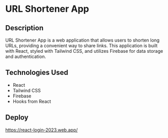 # URL Shortener App

## Description

URL Shortener App is a web application that allows users to shorten long URLs, providing a convenient way to share links. This application is built with React, styled with Tailwind CSS, and utilizes Firebase for data storage and authentication.

## Technologies Used

- React
- Tailwind CSS
- Firebase
- Hooks from React

## Deploy

https://react-login-2023.web.app/

